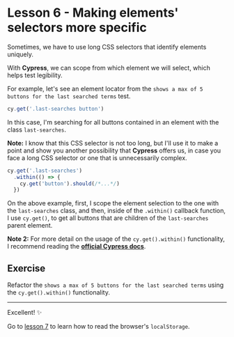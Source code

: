 # Lesson 6 - Making elements' selectors more specific

Sometimes, we have to use long CSS selectors that identify elements uniquely.

With **Cypress**, we can scope from which element we will select, which helps test legibility.

For example, let's see an element locator from the `shows a max of 5 buttons for the last searched terms` test.

```js
cy.get('.last-searches button')
```

In this case, I'm searching for all buttons contained in an element with the class `last-searches`.

**Note:** I know that this CSS selector is not too long, but I'll use it to make a point and show you another possibility that **Cypress** offers us, in case you face a long CSS selector or one that is unnecessarily complex.

```js
cy.get('.last-searches')
  .within(() => {
    cy.get('button').should(/*...*/)
  })
```

On the above example, first, I scope the element selection to the one with the `last-searches` class, and then, inside of the `.within()` callback function, I use `cy.get()`, to get all buttons that are children of the `last-searches` parent element.

**Note 2:** For more detail on the usage of the `cy.get().within()` functionality, I recommend reading the [**official Cypress docs**](https://docs.cypress.io/api/commands/get.html#Get-in-within).

## Exercise

Refactor the `shows a max of 5 buttons for the last searched terms` using the `cy.get().within()` functionality.
___

Excellent! ✨

Go to [lesson 7](./7.md) to learn how to read the browser's `localStorage`.
